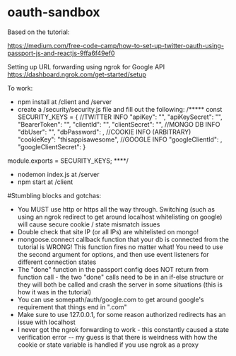 # oauth-sandbox
Based on the tutorial:

https://medium.com/free-code-camp/how-to-set-up-twitter-oauth-using-passport-js-and-reactjs-9ffa6f49ef0

Setting up URL forwarding using ngrok for Google API
https://dashboard.ngrok.com/get-started/setup

To work:
- npm install at /client and /server
- create a /security/security.js file and fill out the following:
/*****
const SECURITY_KEYS = {
    //TWITTER INFO
    "apiKey": "",
    "apiKeySecret": "",
    "BearerToken": "",
    "clientId": "",
    "clientSecret": "",
    //MONGO DB INFO
    "dbUser": "",
    "dbPassword": ,
    //COOKIE INFO (ARBITRARY)
    "cookieKey": "thisappisawesome",
    //GOOGLE INFO
    "googleClientId": ,
    "googleClientSecret": 
}

module.exports = SECURITY_KEYS;
****/

- nodemon index.js at /server
- npm start at /client

#Stumbling blocks and gotchas:
- You MUST use http or https all the way through.  Switching (such as using an ngrok redirect to get around localhost whitelisting on google) will cause secure cookie / state mismatch issues
- Double check that site IP (or all IPs) are whitelisted on mongo!
- mongoose.connect callback function that your db is connected from the tutorial is WRONG!  This function fires no matter what!  You need to use the second argument for options, and then use event listeners for different connection states
- The "done" function in the passport config does NOT return from function call - the two "done" calls need to be in an if-else structure or they will both be called and crash the server in some situations (this is how it was in the tutorial)
- You can use somepath/auth/google.com to get around google's requirement that things end in ".com"
- Make sure to use 127.0.0.1, for some reason authorized redirects has an issue with localhost
- I never got the ngrok forwarding to work - this constantly caused a state verification error
-- my guess is that there is weirdness with how the cookie or state variable is handled if you use ngrok as a proxy
